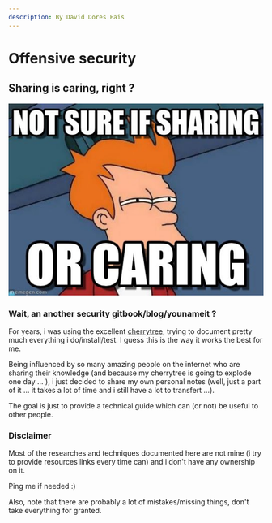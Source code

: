 ```yaml
---
description: By David Dores Pais
---
```


# Offensive security

## Sharing is caring, right ?

![](.gitbook/assets/1-15qf600lzawswnlgvu9tfa.jpeg)

### Wait, an another security gitbook/blog/younameit ?

For years, i was using the excellent [cherrytree](https://www.giuspen.com/cherrytree/), trying to document pretty much everything i do/install/test. I guess this is the way it works the best for me.

Being influenced by so many amazing people on the internet who are sharing their knowledge \(and because my cherrytree is going to explode one day ... \), i just decided to share my own personal notes \(well, just a part of it ... it takes a lot of time and i still have a lot to transfert ...\). 

The goal is just to provide a technical guide which can \(or not\) be useful to other people.

### Disclaimer

Most of the researches and techniques documented here are not mine \(i try to provide resources links every time can\) and i don't have any ownership on it. 

Ping me if needed :\)

Also, note that there are probably a lot of mistakes/missing things, don't take everything for granted.







